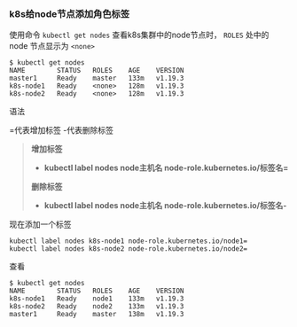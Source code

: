 ### k8s给node节点添加角色标签

使用命令 `kubectl get nodes` 查看k8s集群中的node节点时， `ROLES` 处中的 node 节点显示为 `<none>`

```shell
$ kubectl get nodes
NAME        STATUS   ROLES    AGE    VERSION
master1     Ready    master   133m   v1.19.3
k8s-node1   Ready    <none>   128m   v1.19.3
k8s-node2   Ready    <none>   128m   v1.19.3
```



语法

=代表增加标签	-代表删除标签

> **增加标签**
>
> - **kubectl label nodes node主机名 node-role.kubernetes.io/标签名=**
>
> **删除标签**
>
> - **kubectl label nodes node主机名 node-role.kubernetes.io/标签名-**



现在添加一个标签

```shell
kubectl label nodes k8s-node1 node-role.kubernetes.io/node1=
kubectl label nodes k8s-node2 node-role.kubernetes.io/node2=
```



查看

```shell
$ kubectl get nodes
NAME        STATUS   ROLES    AGE    VERSION
k8s-node1   Ready    node1    133m   v1.19.3
k8s-node2   Ready    node2    133m   v1.19.3
master1     Ready    master   138m   v1.19.3
```

